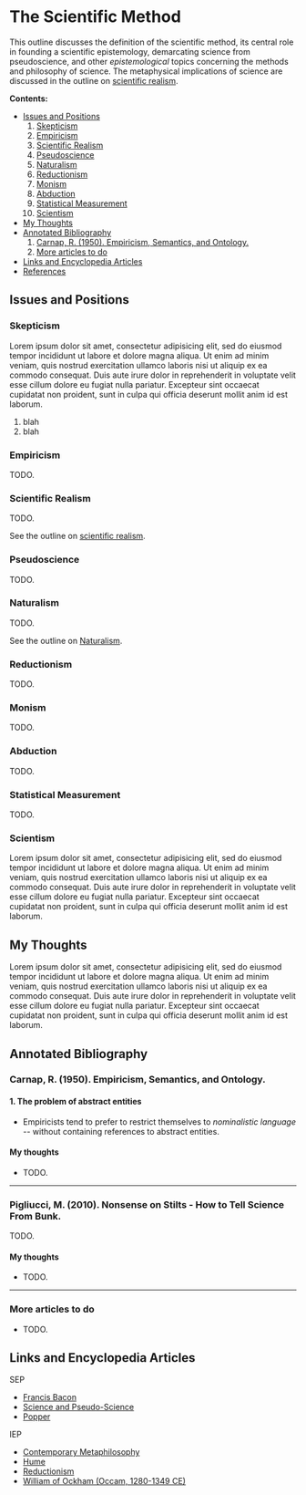 The Scientific Method
================================================================================

This outline discusses the definition of the scientific method,
its central role in founding a scientific epistemology,
demarcating science from pseudoscience,
and other *epistemological* topics concerning the methods and
philosophy of science.  The metaphysical implications of science
are discussed in the outline on [scientific realism](scientific-realism.html).


**Contents:**

-   [Issues and Positions](#issues-and-positions)
    1.  [Skepticism](#skepticism)
    1.  [Empiricism](#empiricism)
    1.  [Scientific Realism](#scientific-realism)
    1.  [Pseudoscience](#Pseudoscience)
    1.  [Naturalism](#naturalism)
    1.  [Reductionism](#reductionism)
    1.  [Monism](#monism)
    1.  [Abduction](#abduction)
    1.  [Statistical Measurement](#statistical-measurement)
    1.  [Scientism](#scientism)
-   [My Thoughts](#my-thoughts)
-   [Annotated Bibliography](#annotated-bibliography)
    1.  [Carnap, R. (1950). Empiricism, Semantics, and Ontology.](#carnap-r.-1950.-empiricism-semantics-and-ontology.)
    1.  [More articles to do](#more-articles-to-do)
-   [Links and Encyclopedia Articles](#links-and-encyclopedia-articles)
-   [References](#fn1)


Issues and Positions
--------------------------------------------------------------------------------

### Skepticism

Lorem ipsum dolor sit amet, consectetur adipisicing elit, sed do eiusmod tempor
incididunt ut labore et dolore magna aliqua. Ut enim ad minim veniam, quis
nostrud exercitation ullamco laboris nisi ut aliquip ex ea commodo consequat.
Duis aute irure dolor in reprehenderit in voluptate velit esse cillum dolore
eu fugiat nulla pariatur. Excepteur sint occaecat cupidatat non proident,
sunt in culpa qui officia deserunt mollit anim id est laborum.

1.  blah
2.  blah


### Empiricism

TODO.


### Scientific Realism

TODO.

See the outline on [scientific realism](scientific-realism.html).

### Pseudoscience

TODO.


### Naturalism

TODO.

See the outline on [Naturalism](naturalism.html).


### Reductionism

TODO.


### Monism

TODO.


### Abduction

TODO.


### Statistical Measurement

TODO.


### Scientism

Lorem ipsum dolor sit amet, consectetur adipisicing elit, sed do eiusmod tempor
incididunt ut labore et dolore magna aliqua. Ut enim ad minim veniam, quis
nostrud exercitation ullamco laboris nisi ut aliquip ex ea commodo consequat.
Duis aute irure dolor in reprehenderit in voluptate velit esse cillum dolore
eu fugiat nulla pariatur. Excepteur sint occaecat cupidatat non proident,
sunt in culpa qui officia deserunt mollit anim id est laborum.


My Thoughts
--------------------------------------------------------------------------------

Lorem ipsum dolor sit amet, consectetur adipisicing elit, sed do eiusmod tempor
incididunt ut labore et dolore magna aliqua. Ut enim ad minim veniam, quis
nostrud exercitation ullamco laboris nisi ut aliquip ex ea commodo consequat.
Duis aute irure dolor in reprehenderit in voluptate velit esse cillum dolore
eu fugiat nulla pariatur. Excepteur sint occaecat cupidatat non proident,
sunt in culpa qui officia deserunt mollit anim id est laborum.


Annotated Bibliography
--------------------------------------------------------------------------------

### Carnap, R. (1950). Empiricism, Semantics, and Ontology.

#### 1. The problem of abstract entities

-   Empiricists tend to prefer to restrict themselves to
    *nominalistic language* -- without containing references to abstract entities.

#### My thoughts

-   TODO.


--------------------------------------------------------------------------------

### Pigliucci, M. (2010). Nonsense on Stilts - How to Tell Science From Bunk.

TODO.

#### My thoughts

-   TODO.




--------------------------------------------------------------------------------

### More articles to do

-   TODO.


Links and Encyclopedia Articles
--------------------------------------------------------------------------------

SEP

-   [Francis Bacon](http://plato.stanford.edu/entries/francis-bacon/)
-   [Science and Pseudo-Science](http://plato.stanford.edu/entries/pseudo-science/)
-   [Popper](http://plato.stanford.edu/entries/popper/)

IEP

-   [Contemporary Metaphilosophy](http://www.iep.utm.edu/con-meta/)
-   [Hume](http://www.iep.utm.edu/hume-cau/)
-   [Reductionism](http://www.iep.utm.edu/red-ism/)
-   [William of Ockham (Occam, 1280-1349 CE)](http://www.iep.utm.edu/ockham/)



  [^Carnap-1950]:       Carnap, R. (1950). Empiricism, Semantics, and Ontology.
  [^Carnap-1955]:       Carnap, R. (1955). The Logical Foundations of the Unity of Science.
  [^van-Frassen-1980]:  van Frassen, B. (1980). Arguments Concerning Scientific Realism.
  [^Putnam-1981]:       Putnam, H. (1981). Reason, Truth, and History.


